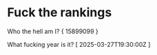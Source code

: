 # Fuck the rankings

Who the hell am I?
{ 15899099 }

What fucking year is it?
[ 2025-03-27T19:30:00Z ]
